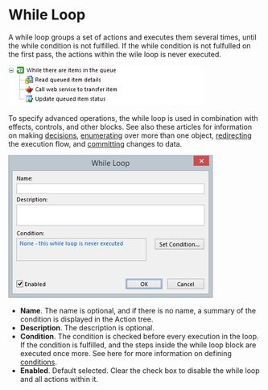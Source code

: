 # While Loop

A while loop groups a set of actions and executes them several times, until the while condition is not fulfilled. If the while condition is not fulfulled on the first pass, the actions within the wile loop is never executed.

![ID0430C0E89B5C4643.png](media/ID0430C0E89B5C4643.png)

To specify advanced operations, the while loop is used in combination with effects, controls, and other blocks. See also these articles for information on making [decisions](decision.md), [enumerating](enumerator.md) over more than one object, [redirecting](../controls/redirect-execution.md) the execution flow, and [committing](scope.md) changes to data.

![IDD633DB8BAC6E4F1D.png](media/IDD633DB8BAC6E4F1D.png)

*   **Name**. The name is optional, and if there is no name, a summary of the condition is displayed in the Action tree.
*   **Description**. The description is optional.
*   **Condition**. The condition is checked before every execution in the loop. If the condition is fulfilled, and the steps inside the while loop block are executed once more. See here for more information on defining [conditions](../../../../common-concepts/conditions/index.md).
*   **Enabled**. Default selected. Clear the check box to disable the while loop and all actions within it.